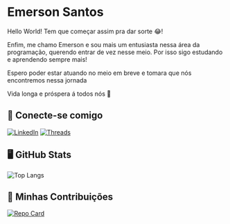 # Emerson Santos

Hello World!
Tem que começar assim pra dar sorte 😂!

Enfim, me chamo Emerson e sou mais um entusiasta nessa área da programação, querendo entrar de vez nesse meio. Por isso sigo estudando e aprendendo sempre mais!

Espero poder estar atuando no meio em breve e tomara que nós encontremos nessa jornada 

Vida longa e próspera á todos nós 🖖

## 🔗 Conecte-se comigo 
[![LinkedIn](https://img.shields.io/badge/LinkedIn-0077B5?style=for-the-badge&logo=linkedin)](https://www.linkedin.com/in/oemersonsa/)
[![Threads](https://img.shields.io/badge/Threads-000?style=for-the-badge&logo=threads)](https://www.threads.net/oemersonsa)

## 🖥️ GitHub Stats

![Top Langs](https://github-readme-stats-git-masterrstaa-rickstaa.vercel.app/api/top-langs/?username=oemersonsa&layout=compact&bg_color=212121&border_color=212121&title_color=fff&text_color=fff)

## 🤝 Minhas Contribuições

[![Repo Card](https://github-readme-stats.vercel.app/api/pin/?username=oemersonsa&repo=dio-lab-open-source&bg_color=fff&border_color=000&show_icons=true&icon_color=000&title_color=000&text_color=000)](https://github.com/oemersonsa/dio-lab-open-source)

